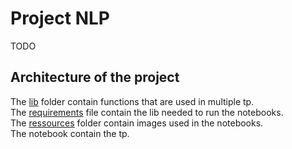 # Project NLP

TODO

## Architecture of the project

The [lib](./lib/) folder contain functions that are used in multiple tp.  
The [requirements](./requirements.txt) file contain the lib needed to run the
notebooks.  
The [ressources](./ressources/) folder contain images used in the notebooks.  
The notebook contain the tp.  
